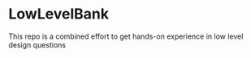 # LowLevelBank
This repo is a combined effort to get hands-on experience in low level design questions
